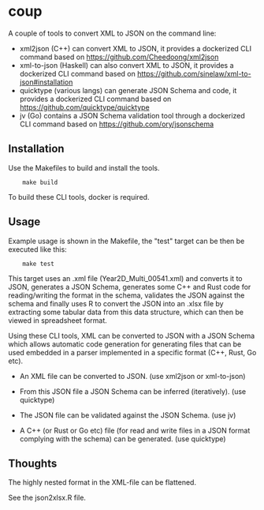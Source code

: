 # coup

A couple of tools to convert XML to JSON on the command line:

- xml2json (C++) can convert XML to JSON, it provides a dockerized CLI command based on https://github.com/Cheedoong/xml2json
- xml-to-json (Haskell) can also convert XML to JSON, it provides a dockerized CLI command based on https://github.com/sinelaw/xml-to-json#installation
- quicktype (various langs) can generate JSON Schema and code, it provides a dockerized CLI command based on https://github.com/quicktype/quicktype
- jv (Go) contains a JSON Schema validation tool through a dockerized CLI command based on https://github.com/ory/jsonschema

## Installation

Use the Makefiles to build and install the tools.

		make build

To build these CLI tools, docker is required.

## Usage

Example usage is shown in the Makefile, the "test" target can be then be executed like this:

		make test

This target uses an .xml file (Year2D_Multi_00541.xml) and converts it to JSON, generates a JSON Schema, generates some C++ and Rust code for reading/writing the format in the schema, validates the JSON against the schema and finally uses R to convert the JSON into an .xlsx file by extracting some tabular data from this data structure, which can then be viewed in spreadsheet format.

Using these CLI tools, XML can be converted to JSON with a JSON Schema which allows automatic code generation for generating files that can be used embedded in a parser implemented in a specific format (C++, Rust, Go etc).

- An XML file can be converted to JSON. (use xml2json or xml-to-json)

- From this JSON file a JSON Schema can be inferred (iteratively). (use quicktype) 

- The JSON file can be validated against the JSON Schema. (use jv)

- A C++ (or Rust or Go etc) file (for read and write files in a JSON format complying with the schema) can be generated. (use quicktype)

## Thoughts

The highly nested format in the XML-file can be flattened.

See the json2xlsx.R file.


